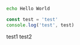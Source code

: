 ````bash
echo Hello World
````

````javascript
const test = 'test'
console.log('test', test)

````

test1
test2
